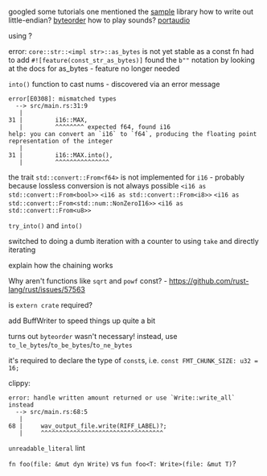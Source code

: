 googled some tutorials
one mentioned the [sample](https://docs.rs/sample/0.10.0/sample/) library 
how to write out little-endian? [byteorder](https://docs.rs/byteorder/1.3.2/byteorder/)
how to play sounds? [portaudio](https://docs.rs/portaudio/0.7.0/portaudio/)

using ?

error: `core::str::<impl str>::as_bytes` is not yet stable as a const fn
had to add `#![feature(const_str_as_bytes)]`
found the `b""` notation by looking at the docs for as_bytes - feature no longer needed

`into()` function to cast nums - discovered via an error message

```
error[E0308]: mismatched types
  --> src/main.rs:31:9
   |
31 |         i16::MAX,
   |         ^^^^^^^^ expected f64, found i16
help: you can convert an `i16` to `f64`, producing the floating point representation of the integer
   |
31 |         i16::MAX.into(),
   |         ^^^^^^^^^^^^^^^
```

the trait `std::convert::From<f64>` is not implemented for `i16` - probably because lossless conversion is not always possible
`<i16 as std::convert::From<bool>>`
`<i16 as std::convert::From<i8>>`
`<i16 as std::convert::From<std::num::NonZeroI16>>`
`<i16 as std::convert::From<u8>>`

`try_into()` and `into()`

switched to doing a dumb iteration with a counter to using `take` and directly iterating

explain how the chaining works

Why aren't functions like `sqrt` and `powf` const? - https://github.com/rust-lang/rust/issues/57563

is `extern crate` required?

add BuffWriter to speed things up quite a bit

turns out `byteorder` wasn't necessary! instead, use `to_le_bytes`/`to_be_bytes`/`to_ne_bytes`

it's required to declare the type of `const`s, i.e. `const FMT_CHUNK_SIZE: u32 = 16;`

clippy:

```
error: handle written amount returned or use `Write::write_all` instead
  --> src/main.rs:68:5
   |
68 |     wav_output_file.write(RIFF_LABEL)?;
   |     ^^^^^^^^^^^^^^^^^^^^^^^^^^^^^^^^^^
```

`unreadable_literal` lint

`fn foo(file: &mut dyn Write)` vs `fun foo<T: Write>(file: &mut T)`?
